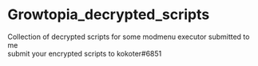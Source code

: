 # Growtopia_decrypted_scripts
Collection of decrypted scripts for some modmenu executor submitted to me<br>
submit your encrypted scripts to kokoter#6851
